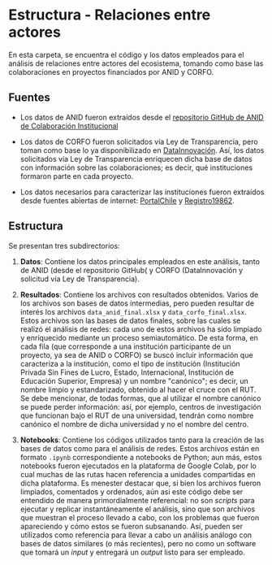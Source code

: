 # Estructura - Relaciones entre actores

En esta carpeta, se encuentra el código y los datos empleados para el análisis de relaciones entre actores del ecosistema, tomando como base las colaboraciones en proyectos financiados por ANID y CORFO.

## Fuentes

- Los datos de ANID fueron extraídos desde el [repositorio GitHub de ANID de Colaboración Institucional](https://github.com/ANID-GITHUB/Colaboracion_Institucional)

- Los datos de CORFO fueron solicitados vía Ley de Transparencia, pero toman como base lo ya disponibilizado en [DataInnovación](https://datainnovacion.cl/). Así, los datos solicitados vía Ley de Transparencia enriquecen dicha base de datos con información sobre las colaboraciones; es decir, qué instituciones formaron parte en cada proyecto.

- Los datos necesarios para caracterizar las instituciones fueron extraídos desde fuentes abiertas de internet: [PortalChile](https://www.portalchile.org/) y [Registro19862](https://www.registros19862.cl/).

## Estructura

Se presentan tres subdirectorios:

1. **Datos**: Contiene los datos principales empleados en este análisis, tanto de ANID (desde el repositorio GitHub( y CORFO (DataInnovación y solicitud vía Ley de Transparencia).

2. **Resultados**: Contiene los archivos con resultados obtenidos. Varios de los archivos son bases de datos intermedias, pero pueden resultar de interés los archivos `data_anid_final.xlsx` y `data_corfo_final.xlsx`. Estos archivos son las bases de datos finales, sobre las cuales se realizó el análisis de redes: cada uno de estos archivos ha sido limpiado y enriquecido mediante un proceso semiautomático. De esta forma, en cada fila (que corresponde a una institución participante de un proyecto, ya sea de ANID o CORFO) se buscó incluir información que caracteriza a la institución, como el tipo de institución (Institución Privada Sin Fines de Lucro, Estado, Internacional, Institución de Educación Superior, Empresa) y un nombre "canónico"; es decir, un nombre limpio y estandarizado, obtenido al hacer el cruce con el RUT. Se debe mencionar, de todas formas, que al utilizar el nombre canónico se puede perder información: así, por ejemplo, centros de investigación que funcionan bajo el RUT de una universidad, tendrán como nombre canónico el nombre de dicha universidad y no el nombre del centro.

3. **Notebooks**: Contiene los códigos utilizados tanto para la creación de las bases de datos como para el análisis de redes. Estos archivos están en formato `.ipynb` correspondiente a notebooks de Python; aun más, estos notebooks fueron ejecutados en la plataforma de Google Colab, por lo cual muchas de las rutas hacen referencia a unidades compartidas en dicha plataforma. Es menester destacar que, si bien los archivos fueron limpiados, comentados y ordenados, aún asi este código debe ser entendido de manera primordialmente referencial: no son _scripts_ para ejecutar y replicar instantáneamente el análisis, sino que son archivos que muestran el proceso llevado a cabo, con los problemas que fueron apareciendo y cómo estos se fueron subsanando. Así, pueden ser utilizados como referencia para llevar a cabo un análisis análogo con bases de datos similares (o más recientes), pero no como un software que tomará un _input_ y entregará un _output_ listo para ser empleado.
